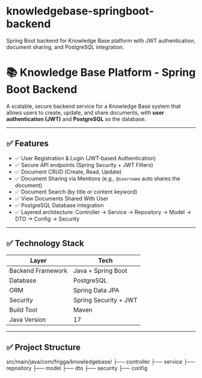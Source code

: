 # knowledgebase-springboot-backend
Spring Boot backend for Knowledge Base platform with JWT authentication, document sharing, and PostgreSQL integration.
# 📚 Knowledge Base Platform - Spring Boot Backend

A scalable, secure backend service for a Knowledge Base system that allows users to create, update, and share documents, with **user authentication (JWT)** and **PostgreSQL** as the database.

---

## ✅ Features

- ✅ User Registration & Login (JWT-based Authentication)
- ✅ Secure API endpoints (Spring Security + JWT Filters)
- ✅ Document CRUD (Create, Read, Update)
- ✅ Document Sharing via Mentions (e.g., `@username` auto shares the document)
- ✅ Document Search (by title or content keyword)
- ✅ View Documents Shared With User
- ✅ PostgreSQL Database integration
- ✅ Layered architecture: Controller → Service → Repository → Model → DTO → Config → Security

---

## ✅ Technology Stack

| Layer | Tech |
|---|---|
| Backend Framework | Java + Spring Boot |
| Database | PostgreSQL |
| ORM | Spring Data JPA |
| Security | Spring Security + JWT |
| Build Tool | Maven |
| Java Version | 17 |

---

## ✅ Project Structure

src/main/java/com/frigga/knowledgebase/
├── controller
├── service
├── repository
├── model
├── dto
├── security
├── config
